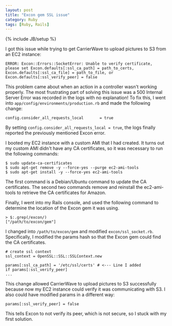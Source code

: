 ```yaml
---
layout: post
title: "Excon gem SSL issue"
category: Ruby
tags: [Ruby, Rails]
---
```

{% include JB/setup %}

I got this issue while trying to get CarrierWave to upload pictures to S3 from
an EC2 instance:

    ERROR: Excon::Errors::SocketError: Unable to verify certificate, 
    please set Excon.defaults[:ssl_ca_path] = path_to_certs,
    Excon.defaults[:ssl_ca_file] = path_to_file, or
    Excon.defaults[:ssl_verify_peer] = false

This problem came about when an action in a controller wasn't working properly.
The most frustrating part of solving this issue was a 500 Internal Server Error
was recorded in the logs with no explanation! To fix this, I went into
`app/config/environments/production.rb` and made the following change:

    config.consider_all_requests_local       = true

By setting `config.consider_all_requests_local = true`, the logs finally reported
the previously mentioned Excon error.

I booted my EC2 instance with a custom AMI that I had created. It turns out my custom
AMI didn't have any CA certificates, so it was necessary to run the following commands:

    $ sudo update-ca-certificates
    $ sudo apt-get remove -y --force-yes --purge ec2-ami-tools
    $ sudo apt-get install -y --force-yes ec2-ami-tools

The first command is a Debian/Ubuntu command to update the CA certificates. The second
two commands remove and reinstall the ec2-ami-tools to retrieve the CA certificates for
Amazon.

Finally, I went into my Rails console, and used the following command to determine the
location of the Excon gem it was using.

    > $:.grep(/excon/)
    ["/path/to/excon/gem"]

I changed into `/path/to/excon/gem` and modified `excon/ssl_socket.rb`. Specifically,
I modified the params hash so that the Excon gem could find the CA certificates.

    # create ssl context
    ssl_context = OpenSSL::SSL::SSLContext.new

    params[:ssl_ca_path] = '/etc/ssl/certs' # <--- Line I added
    if params[:ssl_verify_peer]
    ...

This change allowed CarrierWave to upload pictures to S3 successfully because now my EC2
instance could verify it was communicating with S3. I also could have modified params
in a different way:

    params[:ssl_verify_peer] = false

This tells Excon to not verify its peer, which is not secure, so I stuck with my first solution.